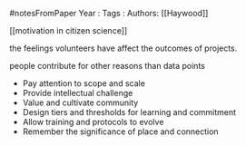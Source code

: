 #notesFromPaper
Year   :
Tags   :
Authors: [[Haywood]]

[[motivation in citizen science]]

the feelings volunteers have affect the outcomes of projects.

people contribute for other reasons than data points

 - Pay attention to scope and scale
 - Provide intellectual challenge
 - Value and cultivate community
 - Design tiers and thresholds for learning and commitment
 - Allow training and protocols to evolve
 - Remember the significance of place and connection
